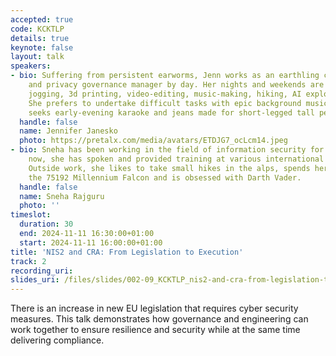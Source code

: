 ```yaml
---
accepted: true
code: KCKTLP
details: true
keynote: false
layout: talk
speakers:
- bio: Suffering from persistent earworms, Jenn works as an earthling cyber security
    and privacy governance manager by day. Her nights and weekends are littered with
    jogging, 3d printing, video-editing, music-making, hiking, AI exploring and TV-binging.
    She prefers to undertake difficult tasks with epic background music and perpetually
    seeks early-evening karaoke and jeans made for short-legged tall people.
  handle: false
  name: Jennifer Janesko
  photo: https://pretalx.com/media/avatars/ETDJG7_ocLcm14.jpeg
- bio: Sneha has been working in the field of information security for over a decade
    now, she has spoken and provided training at various international security conferences.
    Outside work, she likes to take small hikes in the alps, spends her time building
    the 75192 Millennium Falcon and is obsessed with Darth Vader.
  handle: false
  name: Sneha Rajguru
  photo: ''
timeslot:
  duration: 30
  end: 2024-11-11 16:30:00+01:00
  start: 2024-11-11 16:00:00+01:00
title: 'NIS2 and CRA: From Legislation to Execution'
track: 2
recording_uri: 
slides_uri: /files/slides/002-09_KCKTLP_nis2-and-cra-from-legislation-to-execution.pdf
---
```


There is an increase in new EU legislation that requires cyber security measures.
This talk demonstrates how governance and engineering can work together to ensure resilience and security while at the same time delivering compliance.